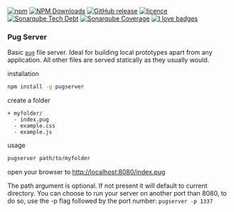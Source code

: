 [![npm](https://img.shields.io/npm/v/pugserver.svg?style=for-the-badge)](https://www.npmjs.com/package/pugserver)
[![NPM Downloads](https://img.shields.io/npm/dt/pugserver.svg?style=for-the-badge)](https://www.npmjs.com/package/pugserver)
[![GitHub release](https://img.shields.io/github/release/ctrlaltdev/pug-server.svg?style=for-the-badge)](https://github.com/ctrlaltdev/pug-server/releases)
[![licence](https://img.shields.io/npm/l/pugserver.svg?style=for-the-badge)](https://github.com/ctrlaltdev/pug-server/blob/master/LICENCE.md)
[![Sonarqube Tech Debt](https://img.shields.io/sonar/https/sonarcloud.io/pugserver/tech_debt.svg?style=for-the-badge)](https://sonarcloud.io/project/issues?facetMode=effort&id=pugserver&resolved=false&types=CODE_SMELL)
[![Sonarqube Coverage](https://img.shields.io/sonar/https/sonarcloud.io/pugserver/coverage.svg?style=for-the-badge)](https://sonarcloud.io/component_measures?id=pugserver&metric=Coverage)
[![I love badges](https://img.shields.io/badge/I%20love-badges-FF00FF.svg?style=for-the-badge)](https://shields.io)

### Pug Server
Basic [`pug`](https://pugjs.org) file server. Ideal for building local prototypes apart from any application. All other files are served statically as they usually would.

installation
``` sh
npm install -g pugserver
```

create a folder

    + myfolder/
      - index.pug
      - example.css
      - example.js

usage
``` sh
pugserver path/to/myfolder
```

open your browser to [http://localhost:8080/index.pug](http://localhost:8080/index.pug)

The path argument is optional. If not present it will default to current directory.
You can choose to run your server on another port than 8080, to do so, use the -p flag followed by the port number: `pugserver -p 1337`
